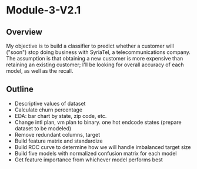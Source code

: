 # Module-3-V2.1

## Overview
My objective is to build a classifier to predict whether a customer will ("soon") stop doing business with SyriaTel, a telecommunications company. 
The assumption is that obtaining a new customer is more expensive than retaining an existing customer; I'll be looking for overall accuracy of each model, as well as the recall. 

## Outline
- Descriptive values of dataset
- Calculate churn percentage
- EDA: bar chart by state, zip code, etc.
- Change intl plan, vm plan to binary. one hot endcode states (prepare dataset to be modeled)
- Remove redundant columns, target
- Build feature matrix and standardize
- Build ROC curve to determine how we will handle imbalanced target size
- Build five models with normalized confusion matrix for each model
- Get feature importance from whichever model performs best

